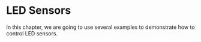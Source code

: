 # LED Sensors

In this chapter, we are going to use several examples to demonstrate how to control LED sensors.

